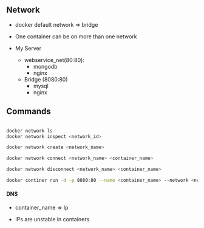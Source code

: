 ## Network

- docker default network => bridge
- One container can be on more than one network
  

- My Server
  - webservice_net(80:80):
      - mongodb
      - nginx
  - Bridge (8080:80)
      - mysql
      - nginx

## Commands

```bash 

docker network ls
docker network inspect <network_id>

docker network create <network_name>

docker network connect <network_name> <container_name>

docker network disconnect <network_name> <container_name>

docker continer run -d -p 8080:80 --name <container_name> --network <network_name> <image_name>


```

#### DNS 
- container_name => Ip

- IPs are unstable in containers
  